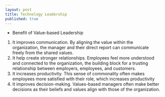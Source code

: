 ```yaml
---
layout: post
title: Technology Leadership
published: true
---
```


- Benefit of Value-based Leadership
1. It improves communication. By aligning the value within the organization, the manager and their direct report can communicate freely from the shared values.
2. It help create stronger relationships. Employees feel more understood and connected to the organization, the building block for a trusting relationship between employers, employees, and customers.
3. It increases productivity. This sense of commonality often makes employees more satisfied with their role, which increases productivity
4. It improves decision-making. Values-based managers often make better decisions as their beliefs and values align with those of the organization.